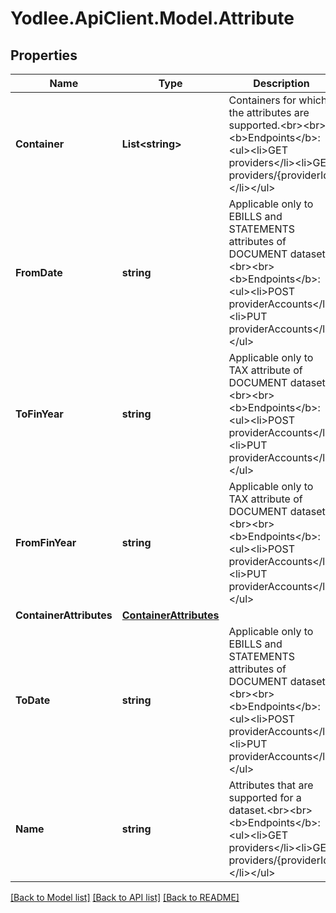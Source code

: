 # Yodlee.ApiClient.Model.Attribute

## Properties

Name | Type | Description | Notes
------------ | ------------- | ------------- | -------------
**Container** | **List&lt;string&gt;** | Containers for which the attributes are supported.&lt;br&gt;&lt;br&gt;&lt;b&gt;Endpoints&lt;/b&gt;:&lt;ul&gt;&lt;li&gt;GET providers&lt;/li&gt;&lt;li&gt;GET providers/{providerId}&lt;/li&gt;&lt;/ul&gt; | [optional] 
**FromDate** | **string** | Applicable only to EBILLS and STATEMENTS attributes of DOCUMENT dataset.&lt;br&gt;&lt;br&gt;&lt;b&gt;Endpoints&lt;/b&gt;:&lt;ul&gt;&lt;li&gt;POST providerAccounts&lt;/li&gt;&lt;li&gt;PUT providerAccounts&lt;/li&gt;&lt;/ul&gt; | [optional] [readonly] 
**ToFinYear** | **string** | Applicable only to TAX attribute of DOCUMENT dataset.&lt;br&gt;&lt;br&gt;&lt;b&gt;Endpoints&lt;/b&gt;:&lt;ul&gt;&lt;li&gt;POST providerAccounts&lt;/li&gt;&lt;li&gt;PUT providerAccounts&lt;/li&gt;&lt;/ul&gt; | [optional] [readonly] 
**FromFinYear** | **string** | Applicable only to TAX attribute of DOCUMENT dataset.&lt;br&gt;&lt;br&gt;&lt;b&gt;Endpoints&lt;/b&gt;:&lt;ul&gt;&lt;li&gt;POST providerAccounts&lt;/li&gt;&lt;li&gt;PUT providerAccounts&lt;/li&gt;&lt;/ul&gt; | [optional] [readonly] 
**ContainerAttributes** | [**ContainerAttributes**](ContainerAttributes.md) |  | [optional] 
**ToDate** | **string** | Applicable only to EBILLS and STATEMENTS attributes of DOCUMENT dataset.&lt;br&gt;&lt;br&gt;&lt;b&gt;Endpoints&lt;/b&gt;:&lt;ul&gt;&lt;li&gt;POST providerAccounts&lt;/li&gt;&lt;li&gt;PUT providerAccounts&lt;/li&gt;&lt;/ul&gt; | [optional] [readonly] 
**Name** | **string** | Attributes that are supported for a dataset.&lt;br&gt;&lt;br&gt;&lt;b&gt;Endpoints&lt;/b&gt;:&lt;ul&gt;&lt;li&gt;GET providers&lt;/li&gt;&lt;li&gt;GET providers/{providerId}&lt;/li&gt;&lt;/ul&gt; | [optional] 

[[Back to Model list]](../README.md#documentation-for-models) [[Back to API list]](../README.md#documentation-for-api-endpoints) [[Back to README]](../README.md)

